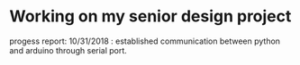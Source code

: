 # Working on my senior design project
progess report:
10/31/2018 : established communication between python and arduino through serial port.
